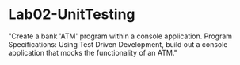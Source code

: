 # Lab02-UnitTesting
"Create a bank 'ATM' program within a console application. Program Specifications: Using Test Driven Development, build out a console application that mocks the functionality of an ATM."
